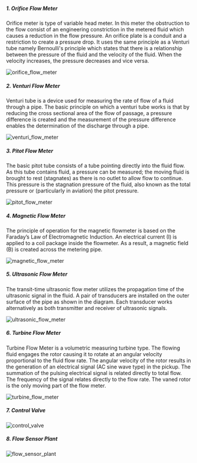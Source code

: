 ##### 1.	Orifice Flow Meter

Orifice meter is type of variable head meter. In this meter the obstruction to the flow consist of an engineering constriction in the metered fluid which causes a reduction in the flow pressure. An orifice plate is a conduit and a restriction to create a pressure drop. It uses the same principle as a Venturi tube namely Bernoulli's principle which states that there is a relationship between the pressure of the fluid and the velocity of the fluid. When the velocity increases, the pressure decreases and vice versa.

![*orifice_flow_meter* ](images/orifice_flow_meter.jpeg)

##### 2.	Venturi Flow Meter

Venturi tube is a device used for measuring the rate of flow of a fluid through a pipe. The basic principle on which a venturi tube works is that by reducing the cross sectional area of the flow of passage, a pressure difference is created and the measurement of the pressure difference enables the determination of the discharge through a pipe.

![*venturi_flow_meter* ](images/venturi_flow_meter.jpeg)

##### 3.	Pitot Flow Meter

The basic pitot tube consists of a tube pointing directly into the fluid flow. As this tube contains fluid, a pressure can be measured; the moving fluid is brought to rest (stagnates) as there is no outlet to allow flow to continue. This pressure is the stagnation pressure of the fluid, also known as the total pressure or (particularly in aviation) the pitot pressure.

![*pitot_flow_meter* ](images/pitot_flow_meter.jpeg)

##### 4.	Magnetic Flow Meter

The principle of operation for the magnetic flowmeter is based on the Faraday’s Law of Electromagnetic Induction. An electrical current (I) is applied to a coil package inside the flowmeter. As a result, a magnetic field (B) is created across the metering pipe.

![*magnetic_flow_meter* ](images/magnetic_flow_meter.jpeg)

##### 5.	Ultrasonic Flow Meter

The transit-time ultrasonic flow meter utilizes the propagation time of the ultrasonic signal in the fluid. A pair of transducers are installed on the outer surface of the pipe as shown in the diagram. Each transducer works alternatively as both transmitter and receiver of ultrasonic signals.

![*ultrasonic_flow_meter* ](images/ultrasonic_flow_meter.jpeg)

##### 6.	Turbine Flow Meter

Turbine Flow Meter is a volumetric measuring turbine type. The flowing fluid engages the rotor causing it to rotate at an angular velocity proportional to the fluid flow rate.
The angular velocity of the rotor results in the generation of an electrical signal (AC sine wave type) in the pickup. The summation of the pulsing electrical signal is related directly to total flow.
The frequency of the signal relates directly to the flow rate. The vaned rotor is the only moving part of the flow meter.

![*turbine_flow_meter* ](images/turbine_flow_meter.jpeg)

##### 7.	Control Valve

![*control_valve* ](images/control_valve.jpeg)

##### 8.	Flow Sensor Plant
 
![*flow_sensor_plant* ](images/flow_sensor_plant.jpeg)













